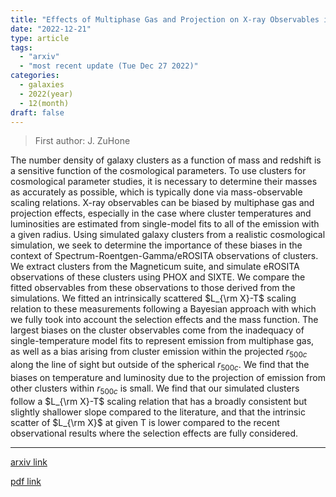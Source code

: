 ```yaml
---
title: "Effects of Multiphase Gas and Projection on X-ray Observables in Simulated Galaxy Clusters as Seen by eROSITA"
date: "2022-12-21"
type: article
tags:
  - "arxiv"
  - "most recent update (Tue Dec 27 2022)"
categories:
  - galaxies
  - 2022(year)
  - 12(month)
draft: false
---
```


> First author: J. ZuHone

 The number density of galaxy clusters as a function of mass and redshift is a
sensitive function of the cosmological parameters. To use clusters for
cosmological parameter studies, it is necessary to determine their masses as
accurately as possible, which is typically done via mass-observable scaling
relations. X-ray observables can be biased by multiphase gas and projection
effects, especially in the case where cluster temperatures and luminosities are
estimated from single-model fits to all of the emission with a given radius.
Using simulated galaxy clusters from a realistic cosmological simulation, we
seek to determine the importance of these biases in the context of
Spectrum-Roentgen-Gamma/eROSITA observations of clusters. We extract clusters
from the Magneticum suite, and simulate eROSITA observations of these clusters
using PHOX and SIXTE. We compare the fitted observables from these observations
to those derived from the simulations. We fitted an intrinsically scattered
$L_{\rm X}-T$ scaling relation to these measurements following a Bayesian
approach with which we fully took into account the selection effects and the
mass function. The largest biases on the cluster observables come from the
inadequacy of single-temperature model fits to represent emission from
multiphase gas, as well as a bias arising from cluster emission within the
projected $r_{500c}$ along the line of sight but outside of the spherical
$r_{500c}$. We find that the biases on temperature and luminosity due to the
projection of emission from other clusters within $r_{500c}$ is small. We find
that our simulated clusters follow a $L_{\rm X}-T$ scaling relation that has a
broadly consistent but slightly shallower slope compared to the literature, and
that the intrinsic scatter of $L_{\rm X}$ at given T is lower compared to the
recent observational results where the selection effects are fully considered.

---
[arxiv link](http://arxiv.org/abs/2212.11028v1)

[pdf link](http://arxiv.org/pdf/2212.11028v1)